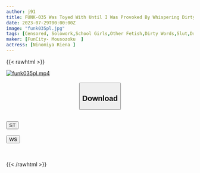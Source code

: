 ```yaml
---
author: j91
title: FUNK-035 Was Toyed With Until I Was Provoked By Whispering Dirty Words In A Barelyaba Situation To A Small Devil J System Of A Student Who Could Never Put Out My Hand And Blew A Man's Tide. Riena Ninomiya
date: 2023-07-29T00:00:00Z
image: "funk035pl.jpg"
tags: [Censored, Solowork,School Girls,Other Fetish,Dirty Words,Slut,Drama	]
maker: [FunCity- Mousozoku  ]
actress: [Ninomiya Riena ]
---
```



{{< rawhtml >}}

<div class="video" data-videoid="waqARpMWWBfJ97l">
    <a href="javascript:;">
        <img src="https://my.j91.asia/posts/funk035pl/funk035pl.jpg" width="WIDTH" height="HEIGHT" alt="funk035pl.mp4" loading="lazy">
    </a>
</div>

<script type="text/javascript" src="https://j91.asia/asset/on-demand-st.js"></script>

<br>
  <link rel="stylesheet" href="https://j91.asia/asset/bs5.css">
  
  <center>
  <button class="btn btn-primary" type="button" data-bs-toggle="collapse" data-bs-target=".multi-collapse" aria-expanded="false" aria-controls="multiCollapseExample1 multiCollapseExample2"><h2>Download</h2></button></center>
</p>
<div class="row">
  <div class="col">
    <div class="collapse multi-collapse" id="multiCollapseExample1">
      <div class="card card-body">
	      	      <br>
<div class="buttons">  
<a href="https://streamtape.to/v/waqARpMWWBfJ97l"><button class="btn-hover color-3"><i class="fa fa-download"></i> ST</button></a></div>
    </div>
  </div>
</div>
  <div class="col">
    <div class="collapse multi-collapse" id="multiCollapseExample2">
      <div class="card card-body">
	      <br>
<div class="buttons">
    <a href="https://wolfstream.tv/pl8n9ymg3x5i.html"><button class="btn-hover color-9"><i class="fa fa-download"></i> WS</button></a></div>
<br><br>
      </div>
    </div>
  </div>
</div>

{{< /rawhtml >}}
